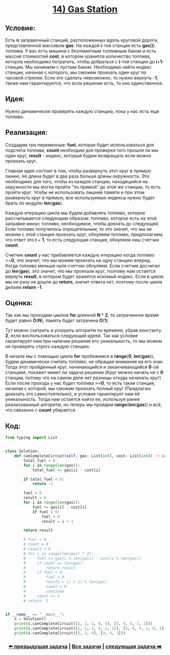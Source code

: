 <div align='center'>
<h1><a href='https://leetcode.com/problems/gas-station/description/'><strong>14) Gas Station</strong></a></h1>
</div>

## **Условие:**

Есть **n** заправочный станций, расположенных вдоль круговой дороги, представленной массивом **gas**. На каждой **i**-той станции есть **gas**[**i**] топлива. У вас есть машина с безлимитным топливным баком и есть массив стоимостей **cost**, в котором хранится количество топлива, которое необходимо потратить, чтобы добраться с **i**-той станции до **i**+**1**-станции. Мы начинаем с пустым баком. Необходимо найти индекс станции, начиная с которого, мы сможем проехать один круг по часовой стрелки. Если это сделать невозможно, то нужно вернуть -**1**, также нам гарантируется, что если решение есть, то оно единственное.

## **Идея:**

Нужно динамически проверять каждую станцию, пока у нас есть еще топливо.

## **Реализация:**

Создадим три переменные: **fuel**, которая будет использоваться для подсчета топлива, **count** необходим для проверки того прошли ли мы один круг, **result** - индекс, который будем возвращать если можно проехать круг.

Главная идея состоит в том, чтобы развернуть этот круг в прямую линию, её длина будет в два раза больше длины окружности. Это необходимо для того, чтобы из каждой станции, находящийся на окружности мы могли пройти "по прямой" до этой же станции, то есть пройти круг. Чтобы не использовать лишней памяти и при этом развернуть круг в прямую, все используемые индексы нужно будет брать по модулю **len**(**gas**).

Каждую итерацию цикла мы будем добавлять топливо, которое рассчитывается следующим образом: топливо, которое есть на этой заправке минус топливо, необходимое, чтобы доехать до следующей. Если топливо получилось отрицательным, то это значит, что мы не можем с этой станции проехать круг, обнуляем топливо, предполагаем, что ответ это **i** + **1**, то есть следующая станция, обнуляем наш счетчик **count**.

Счетчик **count** у нас прибавляется каждую итерацию когда топливо  >=**0**, это значит, что мы можем проехать на одну станцию вперед. Когда топливо меньше нуля счетчик обнуляем. Если счетчик досчитал до **len**(**gas**), это значит, что мы проехали круг, поэтому нам остается вернуть **result**, в котором будет хранится искомый индекс. Если в цикле мы ни разу не дошли до **return**, значит ответа нет, поэтому после цикла делаем **return** -**1**.

## **Оценка:**

Так как мы проходим циклов **for** длинной **N** * **2**, то затраченное время будет равно **O**(**N**), память будет затрачена **O**(**1**).

Тут можно схитрить и ускорить алгоритм по времени, убрав константу **2**, если воспользоваться следующий идеей. Так как условие гарантирует нам при наличии решения его уникальность, то мы можем не проверять строго каждую станцию.

В начале мы с помощью цикла **for** пробежимся в **range**(**0**, **len**(**gas**)), будем динамически считать топливо, не обращая внимание на его знак. Тогда этот пройденный круг, начинающийся и заканчивающийся **0**-ой станцией, покажет имеет ли задача решение.(Круг можно начать не с **0** станции, потому что на самом деле нет разницы откуда начинать круг) Если после прохода у нас будет топлива >=**0**, то есть такая станция, начиная с которой, мы сможем проехать полный круг (Предлагаю доказать это самостоятельно), а условие гарантирует нам её уникальность.  Тогда нам остается найти ее, используя ранее реализованный алгоритм, но теперь мы пройдем **range**(**len**(**gas**)) и всё, что связанно с **count** убирается.

## Код:
```python
from typing import List


class Solution:
    def canCompleteCircuit(self, gas: List[int], cost: List[int]) -> int:
        total_fuel = 0
        for i in range(len(gas)):
            total_fuel += gas[i] - cost[i]

        if total_fuel < 0:
            return -1

        fuel = 0
        result = 0
        for i in range(len(gas)):
            fuel += gas[i] - cost[i]
            if fuel < 0:
                fuel = 0
                result = i + 1

        return result

        # fuel = 0
        # count = 0
        # result = 0
        # for i in range(len(gas) * 2):
        #     fuel += gas[i % len(gas)] - cost[i % len(gas)]
        #     if count == len(gas):
        #         return result
        #     if fuel < 0:
        #         fuel = 0
        #         result = (i + 1) % len(gas)
        #         count = 0
        #         continue
        #     count += 1
        # return -1


if __name__ == "__main__":
    s = Solution()
    print(s.canCompleteCircuit([1, 2, 3, 4, 5], [3, 4, 5, 1, 2]))
    print(s.canCompleteCircuit([1, 2, 3, 4, 2, 12], [3, 4, 5, 1, 6, 1]))
    print(s.canCompleteCircuit([2, 3, 4], [3, 4, 3]))

```

<div align='center'><h3><a href='https://github.com/TAskMAster339/PythonAlgorithms/tree/main/13.Product%20of%20Array%20Except%20Self'>⬅️ предыдущая задача</a>&nbsp;|&nbsp;<a href='https://github.com/TAskMAster339/PythonAlgorithms/tree/main/README.md'>Все задачи</a>&nbsp;|&nbsp;<a href='https://github.com/TAskMAster339/PythonAlgorithms/tree/main/15.Candy'>следующая задача ➡️</a></h3></div>